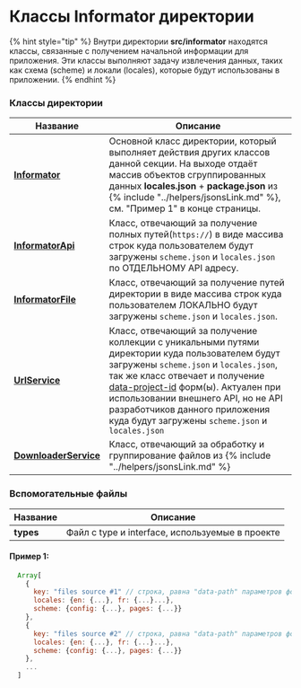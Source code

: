 # Классы Informator директории

{% hint style="tip" %}
Внутри директории **src/informator** находятся классы, связанные с получением начальной информации для приложения. Эти классы выполняют задачу извлечения данных, таких как схема (scheme) и локали (locales), которые будут использованы в приложении.
{% endhint %}

### Классы директории

| Название                                       | Описание                                                                                                                                                                                                                                                                                                                                                             |
|------------------------------------------------|----------------------------------------------------------------------------------------------------------------------------------------------------------------------------------------------------------------------------------------------------------------------------------------------------------------------------------------------------------------------|
| **[Informator](INFORMATOR.md)**                | Основной класс директории, который выполняет действия других классов данной секции. На выходе отдаёт массив объектов сгруппированных данных **locales.json** + **package.json** из {% include "../helpers/jsonsLink.md" %}, см. "Пример 1" в конце страницы.                                                                                                         |
| **[InformatorApi](INFORMATORAPI.md)**          | Класс, отвечающий за получение полных путей(`https://`) в виде массива строк куда пользователем будут загружены `scheme.json` и `locales.json`  по ОТДЕЛЬНОМУ API адресу.                                                                                                                                                                                            |
| **[InformatorFile](INFORMATORFILE.md)**        | Класс, отвечающий за получение путей директории в виде массива строк куда пользователем ЛОКАЛЬНО будут загружены `scheme.json` и `locales.json`.                                                                                                                                                                                                                     |
| **[UrlService](URLSERVICE.md)**                | Класс, отвечающий за получение коллекции с уникальными путями директории куда пользователем будут загружены `scheme.json` и `locales.json`, так же класс отвечает и получение [data-project-id](../params-worker/PARAMSWORKERTYPES.md) форм(ы). Актуален при использовании внешнего API, но не API разработчиков данного приложения куда будут загружены `scheme.json` и `locales.json` |
| **[DownloaderService](DOWNLOADERSERVICE.md)**  | Класс, отвечающий за обработку и группирование файлов из {% include "../helpers/jsonsLink.md" %}                                                                                                                                                                                                                                                                     |

### Вспомогательные файлы

| Название   | Описание                                        |
|------------|-------------------------------------------------|
| **types**  | Файл с type и interface, используемые в проекте |

#### Пример 1:

```js
  Array[
    {
      key: "files source #1" // строка, равна "data-path" параметров формы,
      locales: {en: {...}, fr: {...}...},
      scheme: {config: {...}, pages: {...}}
    },
    {
      key: "files source #2" // строка, равна "data-path" параметров формы,
      locales: {en: {...}, fr: {...}...},
      scheme: {config: {...}, pages: {...}}
    },
    ...
  ]
```